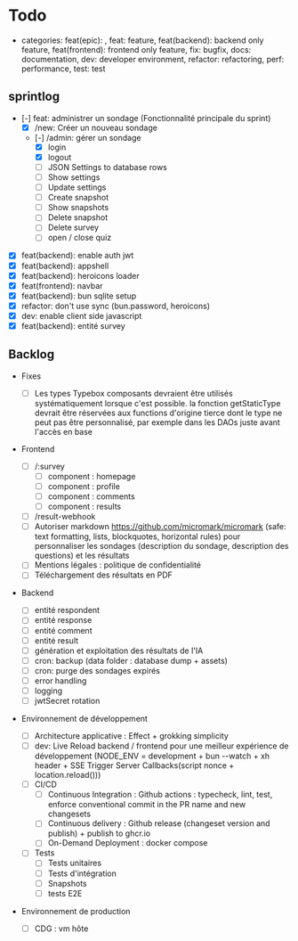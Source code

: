 # Todo

- categories: feat(epic): , feat: feature, feat(backend): backend only feature, feat(frontend): frontend only feature, fix: bugfix, docs: documentation, dev: developer environment, refactor: refactoring, perf: performance, test: test

## sprintlog

- [-] feat: administrer un sondage (Fonctionnalité principale du sprint)
  - [x] /new: Créer un nouveau sondage
  - [-] /admin: gérer un sondage
    - [x] login
    - [x] logout
    - [ ] JSON Settings to database rows
    - [ ] Show settings
    - [ ] Update settings
    - [ ] Create snapshot
    - [ ] Show snapshots
    - [ ] Delete snapshot
    - [ ] Delete survey
    - [ ] open / close quiz
- [x] feat(backend): enable auth jwt
- [x] feat(backend): appshell
- [x] feat(backend): heroicons loader
- [x] feat(frontend): navbar
- [x] feat(backend): bun sqlite setup
- [x] refactor: don't use sync (bun.password, heroicons)
- [x] dev: enable client side javascript
- [x] feat(backend): entité survey

## Backlog

- Fixes

  - [ ] Les types Typebox composants devraient être utilisés systématiquement lorsque c'est possible. la fonction getStaticType devrait être réservées aux functions d'origine tierce dont le type ne peut pas être personnalisé, par exemple dans les DAOs juste avant l'accès en base

- Frontend

  - [ ] /:survey
    - [ ] component : homepage
    - [ ] component : profile
    - [ ] component : comments
    - [ ] component : results
  - [ ] /result-webhook
  - [ ] Autoriser markdown <https://github.com/micromark/micromark> (safe: text formatting, lists, blockquotes, horizontal rules) pour personnaliser les sondages (description du sondage, description des questions) et les résultats
  - [ ] Mentions légales : politique de confidentialité
  - [ ] Téléchargement des résultats en PDF

- Backend

  - [ ] entité respondent
  - [ ] entité response
  - [ ] entité comment
  - [ ] entité result
  - [ ] génération et exploitation des résultats de l'IA
  - [ ] cron: backup (data folder : database dump + assets)
  - [ ] cron: purge des sondages expirés
  - [ ] error handling
  - [ ] logging
  - [ ] jwtSecret rotation

- Environnement de développement

  - [ ] Architecture applicative : Effect + grokking simplicity
  - [ ] dev: Live Reload backend / frontend pour une meilleur expérience de développement (NODE_ENV = development + bun --watch + xh header + SSE Trigger Server Callbacks(script nonce + location.reload()))
  - [ ] CI/CD
    - [ ] Continuous Integration : Github actions : typecheck, lint, test, enforce conventional commit in the PR name and new changesets
    - [ ] Continuous delivery : Github release (changeset version and publish) + publish to ghcr.io
    - [ ] On-Demand Deployment : docker compose
  - [ ] Tests
    - [ ] Tests unitaires
    - [ ] Tests d'intégration
    - [ ] Snapshots
    - [ ] tests E2E

- Environnement de production

  - [ ] CDG : vm hôte
